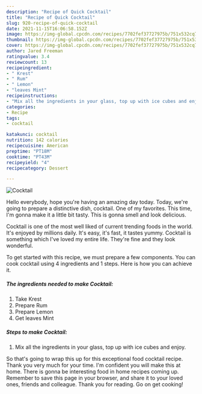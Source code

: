 ```yaml
---
description: "Recipe of Quick Cocktail"
title: "Recipe of Quick Cocktail"
slug: 920-recipe-of-quick-cocktail
date: 2021-11-15T16:06:58.152Z
image: https://img-global.cpcdn.com/recipes/7702fef37727975b/751x532cq70/cocktail-recipe-main-photo.jpg
thumbnail: https://img-global.cpcdn.com/recipes/7702fef37727975b/751x532cq70/cocktail-recipe-main-photo.jpg
cover: https://img-global.cpcdn.com/recipes/7702fef37727975b/751x532cq70/cocktail-recipe-main-photo.jpg
author: Jared Freeman
ratingvalue: 3.4
reviewcount: 13
recipeingredient:
- " Krest"
- " Rum"
- " Lemon"
- "leaves Mint"
recipeinstructions:
- "Mix all the ingredients in your glass, top up with ice cubes and enjoy."
categories:
- Recipe
tags:
- cocktail

katakunci: cocktail 
nutrition: 142 calories
recipecuisine: American
preptime: "PT18M"
cooktime: "PT43M"
recipeyield: "4"
recipecategory: Dessert

---
```



![Cocktail](https://img-global.cpcdn.com/recipes/7702fef37727975b/751x532cq70/cocktail-recipe-main-photo.jpg)

Hello everybody, hope you're having an amazing day today. Today, we're going to prepare a distinctive dish, cocktail. One of my favorites. This time, I'm gonna make it a little bit tasty. This is gonna smell and look delicious.



Cocktail is one of the most well liked of current trending foods in the world. It's enjoyed by millions daily. It's easy, it's fast, it tastes yummy. Cocktail is something which I've loved my entire life. They're fine and they look wonderful.


To get started with this recipe, we must prepare a few components. You can cook cocktail using 4 ingredients and 1 steps. Here is how you can achieve it.

<!--inarticleads1-->

##### The ingredients needed to make Cocktail:

1. Take  Krest
1. Prepare  Rum
1. Prepare  Lemon
1. Get leaves Mint




<!--inarticleads2-->

##### Steps to make Cocktail:

1. Mix all the ingredients in your glass, top up with ice cubes and enjoy.




So that's going to wrap this up for this exceptional food cocktail recipe. Thank you very much for your time. I'm confident you will make this at home. There is gonna be interesting food in home recipes coming up. Remember to save this page in your browser, and share it to your loved ones, friends and colleague. Thank you for reading. Go on get cooking!
